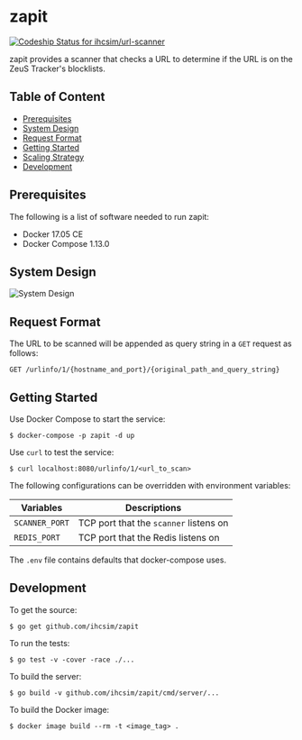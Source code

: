 # zapit

[ ![Codeship Status for ihcsim/url-scanner](https://app.codeship.com/projects/52115f30-53eb-0135-fd18-160627fc0fd3/status?branch=master)](https://app.codeship.com/projects/235123)

zapit provides a scanner that checks a URL to determine if the URL is on the ZeuS Tracker's blocklists.

## Table of Content

* [Prerequisites](#prerequisites)
* [System Design](#system-design)
* [Request Format](#request-format)
* [Getting Started](#getting-started)
* [Scaling Strategy](#scaling-strategy)
* [Development](#development)

## Prerequisites
The following is a list of software needed to run zapit:

* Docker 17.05 CE
* Docker Compose 1.13.0

## System Design

![System Design](https://github.com/ihcsim/zapit/raw/master/img/system-design.png)

## Request Format
The URL to be scanned will be appended as query string in a `GET` request as follows:

```
GET /urlinfo/1/{hostname_and_port}/{original_path_and_query_string}
```

## Getting Started
Use Docker Compose to start the service:
```
$ docker-compose -p zapit -d up
```

Use `curl` to test the service:
```
$ curl localhost:8080/urlinfo/1/<url_to_scan>
```

The following configurations can be overridden with environment variables:

Variables | Descriptions
--------- | ------------
`SCANNER_PORT` | TCP port that the `scanner` listens on
`REDIS_PORT`   | TCP port that the Redis listens on

The `.env` file contains defaults that docker-compose uses.

## Development
To get the source:
```
$ go get github.com/ihcsim/zapit
```

To run the tests:
```
$ go test -v -cover -race ./...
```

To build the server:
```
$ go build -v github.com/ihcsim/zapit/cmd/server/...
```

To build the Docker image:
```
$ docker image build --rm -t <image_tag> .
```
